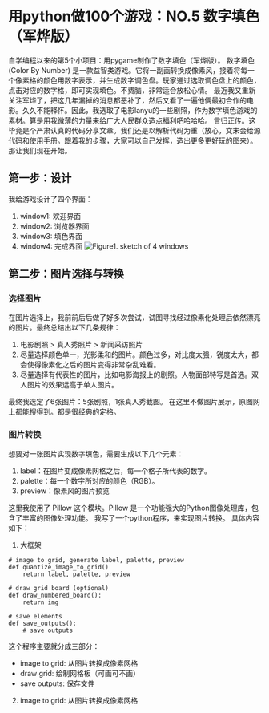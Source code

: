 # 用python做100个游戏：NO.5 数字填色（军烨版）

自学编程以来的第5个小项目：用pygame制作了数字填色（军烨版）。
数字填色 (Color By Number) 是一款益智类游戏。它将一副画转换成像素风，接着将每一个像素格的颜色用数字表示，并生成数字调色盘。玩家通过选取调色盘上的颜色，点击对应的数字格，即可实现填色。不费脑，非常适合放松心情。
最近我又重新关注军烨了，把这几年漏掉的消息都恶补了，然后又看了一遍他俩最初合作的电影。久久不能释怀。因此，我选取了电影lanyu的一些剧照，作为数字填色游戏的素材。算是用我微薄的力量来给广大人民群众造点福利吧哈哈哈。
言归正传。这毕竟是个严肃认真的代码分享文章。我们还是以解析代码为重（放心，文末会给源代码和使用手册。跟着我的步骤，大家可以自己发挥，造出更多更好玩的图来）。
那让我们现在开始。

## 第一步：设计
我给游戏设计了四个界面：
1. window1: 欢迎界面
2. window2: 浏览器界面
3. window3: 填色界面
4. window4: 完成界面
![Figure1. sketch of 4 windows]()<br>

## 第二步：图片选择与转换
### 选择图片
在图片选择上，我前前后后做了好多次尝试，试图寻找经过像素化处理后依然漂亮的图片。最终总结出以下几条规律：
1. 电影剧照 > 真人秀照片 > 新闻采访照片
2. 尽量选择颜色单一，光影柔和的图片。颜色过多，对比度太强，锐度太大，都会使得像素化之后的图片变得非常杂乱难看。
3. 尽量选择有代表性的图片，比如电影海报上的剧照。人物面部特写是首选。双人图片的效果远高于单人图片。

最终我选定了6张图片：5张剧照，1张真人秀截图。
在这里不做图片展示，原图网上都能搜得到。都是很经典的定格。

### 图片转换
想要对一张图片实现数字填色，需要生成以下几个元素：
1. label：在图片变成像素网格之后，每一个格子所代表的数字。
2. palette：每一个数字所对应的颜色（RGB）。
3. preview：像素风的图片预览

这里我使用了 Pillow 这个模块。Pillow 是一个功能强大的Python图像处理库，包含了丰富的图像处理功能。
我写了一个python程序，来实现图片转换。
具体内容如下：
1. 大框架
```
# image to grid, generate label, palette, preview
def quantize_image_to_grid()
    return label, palette, preview

# draw grid board (optional)
def draw_numbered_board():
    return img 

# save elements
def save_outputs():
    # save outputs
```
这个程序主要就分成三部分：
- image to grid: 从图片转换成像素网格
- draw grid: 绘制网格板（可画可不画）
- save outputs: 保存文件

2. image to grid: 从图片转换成像素网格

